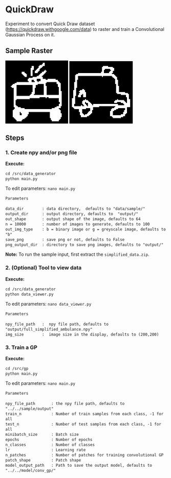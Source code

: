 # QuickDraw

Experiment to convert Quick Draw dataset (https://quickdraw.withgoogle.com/data) to raster and train a Convolutional Gaussian Process on it.  

## Sample Raster

![Data 1](fig/data1.png)
![Data 2](fig/data2.png)

## Steps

### 1. Create npy and/or png file

**Execute:** 
```
cd /src/data_generator
python main.py
```

To edit parameters: ```nano main.py```
```
Parameters

data_dir        : data directory,  defaults to "data/sample/"
output_dir      : output directory, defaults to  "output/"
out_shape       : output shape of the image, defaults to 64
n = 10000       : number of images to generate, defaults to 100
out_img_type    : b = binary image or g = greyscale image, defaults to "b" 
save_png        : save png or not, defaults to False
png_output_dir  : directory to save png images, defaults to "output/"
```
 
**Note:** To run the sample input, first extract the `simplified_data.zip`.
 
### 2. (Optional) Tool to view data

**Execute:** 
```
cd /src/data_generator
python data_viewer.py
```

To edit parameters: ```nano data_viewer.py```
```
Parameters

npy_file_path   :  npy file path, defaults to "output/full_simplified_ambulance.npy"
img_size        :  image size in the display, defaults to (200,200)
```

### 3. Train a GP


**Execute:** 
```
cd /src/gp
python main.py
```

To edit parameters: ```nano main.py```
```
Parameters

npy_file_path       : the npy file path, defaults to "../../sample/output"
train_n             : Number of train samples from each class, -1 for all  
test_n              : Number of test samples from each class, -1 for all
minibatch_size      : Batch size
epochs              : Number of epochs
n_classes           : Number of classes
lr                  : Learning rate
n_patches           : Number of patches for training convolutional GP
patch_shape         : Patch shape
model_output_path   : Path to save the output model, defaults to "../../model/conv_gp/"
```
